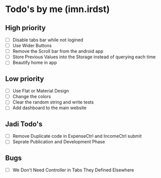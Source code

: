 # Todo's by me (imn.irdst)

## High priority
- [ ] Disable tabs bar while not logined
- [ ] Use Wider Buttons
- [ ] Remove the Scroll bar from the android app
- [ ] Store Previous Values into the Storage instead of querying each time
- [ ] Beautify home in app

## Low priority
- [ ] Use Flat or Material Design
- [ ] Change the colors
- [ ] Clear the random string and write tests
- [ ] Add dashboard to the main website

## Jadi Todo's 
- [ ] Remove Duplicate code in ExpenseCtrl and IncomeCtrl submit
- [ ] Seprate Publication and Development Phase

## Bugs
- [ ] We Don't Need Controller in Tabs They Defined Elsewhere
